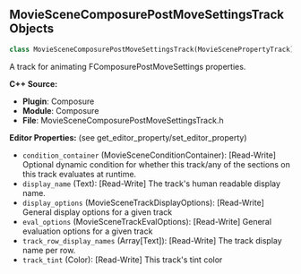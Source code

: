 ## MovieSceneComposurePostMoveSettingsTrack Objects

```python
class MovieSceneComposurePostMoveSettingsTrack(MovieScenePropertyTrack)
```

A track for animating FComposurePostMoveSettings properties.

**C++ Source:**

- **Plugin**: Composure
- **Module**: Composure
- **File**: MovieSceneComposurePostMoveSettingsTrack.h

**Editor Properties:** (see get_editor_property/set_editor_property)

- ``condition_container`` (MovieSceneConditionContainer):  [Read-Write] Optional dynamic condition for whether this track/any of the sections on this track evaluates at runtime.
- ``display_name`` (Text):  [Read-Write] The track's human readable display name.
- ``display_options`` (MovieSceneTrackDisplayOptions):  [Read-Write] General display options for a given track
- ``eval_options`` (MovieSceneTrackEvalOptions):  [Read-Write] General evaluation options for a given track
- ``track_row_display_names`` (Array[Text]):  [Read-Write] The track display name per row.
- ``track_tint`` (Color):  [Read-Write] This track's tint color

<a id="unreal.PlayerViewportCompositingOutput"></a>